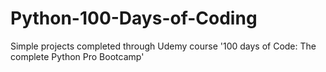 # Python-100-Days-of-Coding
Simple projects completed through Udemy course '100 days of Code: The complete Python Pro Bootcamp'








